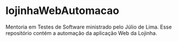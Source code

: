 # lojinhaWebAutomacao
Mentoria em Testes de Software ministrado pelo Júlio de Lima. Esse repositório contém a automação da aplicação Web da Lojinha.  
